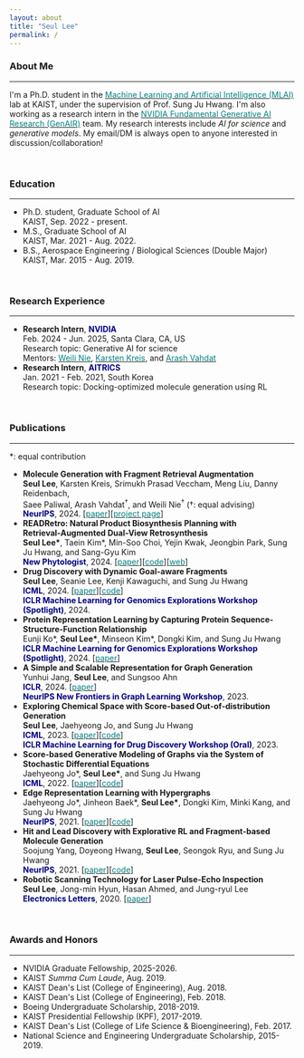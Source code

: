 ```yaml
---
layout: about
title: "Seul Lee"
permalink: /
---
```


### About Me
***
I'm a Ph.D. student in the [<span style="color:teal">Machine Learning and Artificial Intelligence (MLAI)</span>](https://www.mlai-kaist.com) lab at KAIST, under the supervision of Prof. Sung Ju Hwang. I'm also working as a research intern in the [<span style="color:teal">NVIDIA Fundamental Generative AI Research (GenAIR)</span>](https://research.nvidia.com/labs/genair/) team. My research interests include *AI for science* and *generative models*. My email/DM is always open to anyone interested in discussion/collaboration!

<br>

### Education
***
* Ph.D. student, Graduate School of AI<br>
KAIST, Sep. 2022 - present.
* M.S., Graduate School of AI<br>
KAIST, Mar. 2021 - Aug. 2022.
* B.S., Aerospace Engineering / Biological Sciences (Double Major)<br>
KAIST, Mar. 2015 - Aug. 2019.

<br>

### Research Experience
***
* **Research Intern**, <span style="color:navy">**NVIDIA**</span><br>
Feb. 2024 - Jun. 2025, Santa Clara, CA, US<br>
Research topic: Generative AI for science<br>
Mentors: [<span style="color:teal">Weili Nie</span>](https://weilinie.github.io), [<span style="color:teal">Karsten Kreis</span>](https://karstenkreis.github.io), and [<span style="color:teal">Arash Vahdat</span>](http://latentspace.cc)
* **Research Intern**, <span style="color:navy">**AITRICS**</span><br>
Jan. 2021 - Feb. 2021, South Korea<br>
Research topic: Docking-optimized molecule generation using RL

<br>

### Publications
***
\*: equal contribution
* **Molecule Generation with Fragment Retrieval Augmentation**<br>
**Seul Lee**, Karsten Kreis, Srimukh Prasad Veccham, Meng Liu, Danny Reidenbach,<br>
Saee Paliwal, Arash Vahdat<sup>†</sup>, and Weili Nie<sup>†</sup> (†: equal advising)<br>
<span style="color:navy">**NeurIPS**</span>, 2024. \[[<span style="color:teal">paper</span>](https://arxiv.org/abs/2411.12078)\]\[[<span style="color:teal">project page</span>](https://f-rag.github.io)\]
* **READRetro: Natural Product Biosynthesis Planning with
<br>Retrieval-Augmented Dual-View Retrosynthesis**<br>
**Seul Lee\***, Taein Kim\*, Min-Soo Choi, Yejin Kwak, Jeongbin Park, Sung Ju Hwang, and Sang-Gyu Kim<br>
<span style="color:navy">**New Phytologist**</span>, 2024. \[[<span style="color:teal">paper</span>](https://www.biorxiv.org/content/10.1101/2023.03.21.533616v1)\]\[[<span style="color:teal">code</span>](https://github.com/SeulLee05/READRetro)\]\[[<span style="color:teal">web</span>](https://readretro.net)\]
* **Drug Discovery with Dynamic Goal-aware Fragments**<br>
**Seul Lee**, Seanie Lee, Kenji Kawaguchi, and Sung Ju Hwang<br>
<span style="color:navy">**ICML**</span>, 2024. \[[<span style="color:teal">paper</span>](https://arxiv.org/abs/2310.00841)\]\[[<span style="color:teal">code</span>](https://github.com/SeulLee05/GEAM)\]<br>
<span style="color:navy">**ICLR Machine Learning for Genomics Explorations Workshop (Spotlight)**</span>, 2024.
* **Protein Representation Learning by Capturing Protein Sequence-Structure-Function Relationship**<br>
Eunji Ko\*, **Seul Lee\***, Minseon Kim\*, Dongki Kim, and Sung Ju Hwang<br>
<span style="color:navy">**ICLR Machine Learning for Genomics Explorations Workshop (Spotlight)**</span>, 2024. \[[<span style="color:teal">paper</span>](https://arxiv.org/abs/2405.06663)\]<br>
* **A Simple and Scalable Representation for Graph Generation**<br>
Yunhui Jang, **Seul Lee**, and Sungsoo Ahn<br>
<span style="color:navy">**ICLR**</span>, 2024. \[[<span style="color:teal">paper</span>](https://arxiv.org/abs/2312.02230)\]<br>
<span style="color:navy">**NeurIPS New Frontiers in Graph Learning Workshop**</span>, 2023.
* **Exploring Chemical Space with Score-based Out-of-distribution Generation**<br>
**Seul Lee**, Jaehyeong Jo, and Sung Ju Hwang<br>
<span style="color:navy">**ICML**</span>, 2023. \[[<span style="color:teal">paper</span>](https://arxiv.org/abs/2206.07632)\]\[[<span style="color:teal">code</span>](https://github.com/SeulLee05/MOOD)\]<br>
<span style="color:navy">**ICLR Machine Learning for Drug Discovery Workshop (Oral)**</span>, 2023.
* **Score-based Generative Modeling of Graphs via the System of Stochastic Differential Equations**<br>
Jaehyeong Jo\*, **Seul Lee\***, and Sung Ju Hwang<br>
<span style="color:navy">**ICML**</span>, 2022. \[[<span style="color:teal">paper</span>](https://arxiv.org/abs/2202.02514)\]\[[<span style="color:teal">code</span>](https://github.com/harryjo97/GDSS)\]
* **Edge Representation Learning with Hypergraphs**<br>
Jaehyeong Jo\*, Jinheon Baek\*, **Seul Lee\***, Dongki Kim, Minki Kang, and Sung Ju Hwang<br>
<span style="color:navy">**NeurIPS**</span>, 2021. \[[<span style="color:teal">paper</span>](https://arxiv.org/abs/2106.15845)\]\[[<span style="color:teal">code</span>](https://github.com/harryjo97/EHGNN)\]
* **Hit and Lead Discovery with Explorative RL and Fragment-based Molecule Generation**<br>
Soojung Yang, Doyeong Hwang, **Seul Lee**, Seongok Ryu, and Sung Ju Hwang<br>
<span style="color:navy">**NeurIPS**</span>, 2021. \[[<span style="color:teal">paper</span>](https://arxiv.org/abs/2110.01219)\]\[[<span style="color:teal">code</span>](https://github.com/AITRICS/FREED)\]
* **Robotic Scanning Technology for Laser Pulse-Echo Inspection**<br>
**Seul Lee**, Jong-min Hyun, Hasan Ahmed, and Jung-ryul Lee<br>
<span style="color:navy">**Electronics Letters**</span>, 2020. \[[<span style="color:teal">paper</span>](https://ietresearch.onlinelibrary.wiley.com/doi/full/10.1049/el.2020.1444)\]

<br>

### Awards and Honors
***
* NVIDIA Graduate Fellowship, 2025-2026.
* KAIST *Summa Cum Laude*, Aug. 2019.
* KAIST Dean's List (College of Engineering), Aug. 2018.
* KAIST Dean's List (College of Engineering), Feb. 2018.
* Boeing Undergraduate Scholarship, 2018-2019.
* KAIST Presidential Fellowship (KPF), 2017-2019.
* KAIST Dean's List (College of Life Science & Bioengineering), Feb. 2017.
* National Science and Engineering Undergraduate Scholarship, 2015-2019.
